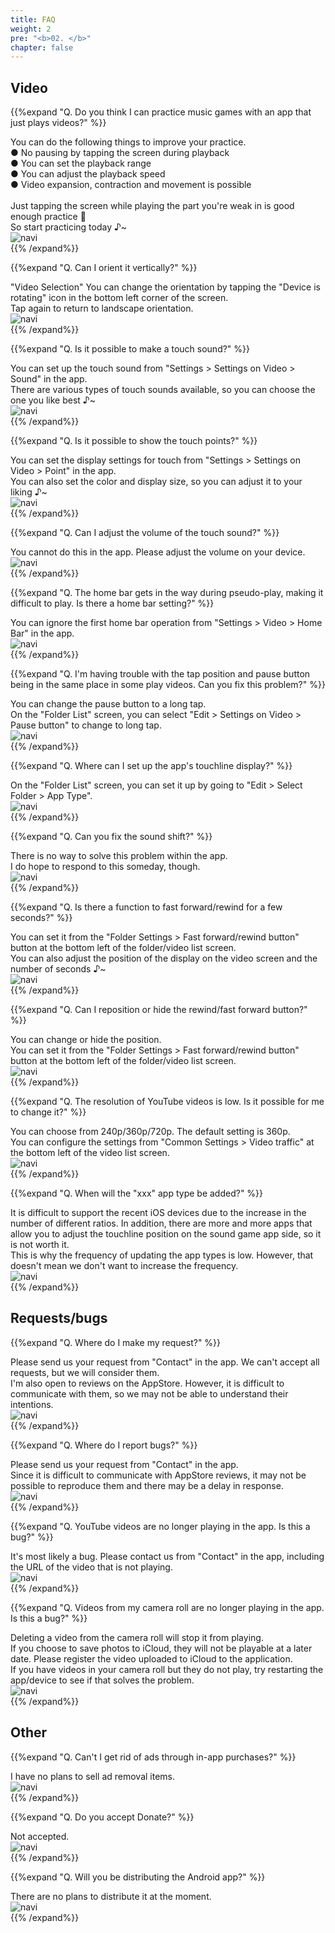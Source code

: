```yaml
---
title: FAQ
weight: 2
pre: "<b>02. </b>"
chapter: false
---
```


## Video

<!-- Q. 動画再生するだけのアプリで音/リズムゲームの練習になるのでしょうか？ -->
{{%expand "Q. Do you think I can practice music games with an app that just plays videos?" %}}
<div class="balloon">
You can do the following things to improve your practice.<br>
● No pausing by tapping the screen during playback<br>
● You can set the playback range<br>
● You can adjust the playback speed<br>
● Video expansion, contraction and movement is possible<br>
<br>
Just tapping the screen while playing the part you're weak in is good enough practice 💪<br>So start practicing today ♪~
</div>
<div class="box"><img src="navi_001.png" alt="navi" class="img-right"></div>
{{% /expand%}}
<br>

<!-- Q. 縦向きにする事は出来ますか？ -->
{{%expand "Q. Can I orient it vertically?" %}}
<div class="balloon">
"Video Selection" You can change the orientation by tapping the "Device is rotating" icon in the bottom left corner of the screen.<br>
Tap again to return to landscape orientation.
</div>
<div class="box"><img src="navi_001.png" alt="navi" class="img-right"></div>
{{% /expand%}}
<br>

<!-- Q. タッチ音を鳴らす事は出来ますか？ -->
{{%expand "Q. Is it possible to make a touch sound?" %}}
<div class="balloon">
You can set up the touch sound from "Settings > Settings on Video > Sound" in the app.<br>
There are various types of touch sounds available, so you can choose the one you like best ♪~
</div>
<div class="box"><img src="navi_002.png" alt="navi" class="img-right"></div>
{{% /expand%}}
<br>

<!-- Q. タッチ箇所を表示する事は出来ますか？ -->
{{%expand "Q. Is it possible to show the touch points?" %}}
<div class="balloon">
You can set the display settings for touch from "Settings > Settings on Video > Point" in the app.<br>
You can also set the color and display size, so you can adjust it to your liking ♪~
</div>
<div class="box"><img src="navi_002.png" alt="navi" class="img-right"></div>
{{% /expand%}}
<br>

<!-- Q. 効果音の音量調整は行なえますか？ -->
{{%expand "Q. Can I adjust the volume of the touch sound?" %}}
<div class="balloon">
You cannot do this in the app. Please adjust the volume on your device.
</div>
<div class="box"><img src="navi_004.png" alt="navi" class="img-right"></div>
{{% /expand%}}
<br>

<!-- Q. 疑似プレイ中にホームバーが邪魔でプレイし難いです。ホームバー設定は無いですか？ -->
{{%expand "Q. The home bar gets in the way during pseudo-play, making it difficult to play. Is there a home bar setting?" %}}
<div class="balloon">
You can ignore the first home bar operation from "Settings > Video > Home Bar" in the app.
</div>
<div class="box"><img src="navi_001.png" alt="navi" class="img-right"></div>
{{% /expand%}}
<br>

<!-- Q. プレイ動画によってはタップ位置と一時停止ボタンが同じ場所で困っています。どうにかなりませんか？ -->
{{%expand "Q. I'm having trouble with the tap position and pause button being in the same place in some play videos. Can you fix this problem?" %}}
<div class="balloon">
You can change the pause button to a long tap.<br>
On the "Folder List" screen, you can select "Edit > Settings on Video > Pause button" to change to long tap.
</div>
<div class="box"><img src="navi_002.png" alt="navi" class="img-right"></div>
{{% /expand%}}
<br>

<!-- Q. アプリの判定ライン表示の設定は何処から行えますか？ -->
{{%expand "Q. Where can I set up the app's touchline display?" %}}
<div class="balloon">
On the "Folder List" screen, you can set it up by going to "Edit > Select Folder > App Type".
</div>
<div class="box"><img src="navi_001.png" alt="navi" class="img-right"></div>
{{% /expand%}}
<br>

<!-- Q. 音ズレを直せますか？ -->
{{%expand "Q. Can you fix the sound shift?" %}}
<div class="balloon">
There is no way to solve this problem within the app.<br>I do hope to respond to this someday, though.
</div>
<div class="box"><img src="navi_003.png" alt="navi" class="img-right"></div>
{{% /expand%}}
<br>

<!-- Q. 数秒だけ巻き戻し/早送りする機能はありますか？ -->
{{%expand "Q. Is there a function to fast forward/rewind for a few seconds?" %}}
<div class="balloon">
You can set it from the "Folder Settings > Fast forward/rewind button" button at the bottom left of the folder/video list screen.<br>
You can also adjust the position of the display on the video screen and the number of seconds ♪~
</div>
<div class="box"><img src="navi_002.png" alt="navi" class="img-right"></div>
{{% /expand%}}
<br>

<!-- Q. 巻き戻し/早送りボタンを位置変更または非表示できますか？ -->
{{%expand "Q. Can I reposition or hide the rewind/fast forward button?" %}}
<div class="balloon">
You can change or hide the position.<br>
You can set it from the "Folder Settings > Fast forward/rewind button" button at the bottom left of the folder/video list screen.
</div>
<div class="box"><img src="navi_001.png" alt="navi" class="img-right"></div>
{{% /expand%}}
<br>

<!-- Q. YouTube動画の解像度が低いです。変更出来ませんか？ -->
{{%expand "Q. The resolution of YouTube videos is low. Is it possible for me to change it?" %}}
<div class="balloon">
You can choose from 240p/360p/720p. The default setting is 360p.<br>You can configure the settings from "Common Settings > Video traffic" at the bottom left of the video list screen.
</div>
<div class="box"><img src="navi_002.png" alt="navi" class="img-right"></div>
{{% /expand%}}
<br>

<!-- Q. ◯◯のアプリ種類はいつ増えますか？ -->
{{%expand "Q. When will the \"xxx\" app type be added?" %}}
<div class="balloon">
It is difficult to support the recent iOS devices due to the increase in the number of different ratios. In addition, there are more and more apps that allow you to adjust the touchline position on the sound game app side, so it is not worth it.<br>This is why the frequency of updating the app types is low. However, that doesn't mean we don't want to increase the frequency.
</div>
<div class="box"><img src="navi_003.png" alt="navi" class="img-right"></div>
{{% /expand%}}

## Requests/bugs

<!-- Q. 要望は何処からすればいいですか？ -->
{{%expand "Q. Where do I make my request?" %}}
<div class="balloon">
Please send us your request from "Contact" in the app. We can't accept all requests, but we will consider them.<br>I'm also open to reviews on the AppStore. However, it is difficult to communicate with them, so we may not be able to understand their intentions.
</div>
<div class="box"><img src="navi_001.png" alt="navi" class="img-right"></div>
{{% /expand%}}
<br>

<!-- Q. バグは何処から報告すればいいですか？ -->
{{%expand "Q. Where do I report bugs?" %}}
<div class="balloon">
Please send us your request from "Contact" in the app.<br>Since it is difficult to communicate with AppStore reviews, it may not be possible to reproduce them and there may be a delay in response.
</div>
<div class="box"><img src="navi_001.png" alt="navi" class="img-right"></div>
{{% /expand%}}
<br>

<!-- Q. YouTubeの動画がアプリ内で再生されなくなりました。これはバグですか？ -->
{{%expand "Q. YouTube videos are no longer playing in the app. Is this a bug?" %}}
<div class="balloon">
It's most likely a bug. Please contact us from "Contact" in the app, including the URL of the video that is not playing.
</div>
<div class="box"><img src="navi_003.png" alt="navi" class="img-right"></div>
{{% /expand%}}
<br>

<!-- Q. カメラロールの動画がアプリ内で再生されなくなりました。これはバグですか？ -->
{{%expand "Q. Videos from my camera roll are no longer playing in the app. Is this a bug?" %}}
<div class="balloon">
Deleting a video from the camera roll will stop it from playing.<br>If you choose to save photos to iCloud, they will not be playable at a later date. Please register the video uploaded to iCloud to the application.<br>If you have videos in your camera roll but they do not play, try restarting the app/device to see if that solves the problem.
</div>
<div class="box"><img src="navi_001.png" alt="navi" class="img-right"></div>
{{% /expand%}}

## Other

<!-- Q. 広告はアプリ内課金で消せませんか？ -->
{{%expand "Q. Can't I get rid of ads through in-app purchases?" %}}
<div class="balloon">
I have no plans to sell ad removal items.
</div>
<div class="box"><img src="navi_003.png" alt="navi" class="img-right"></div>
{{% /expand%}}
<br>

<!-- Q. Donateは受け付けていますか？ -->
{{%expand "Q. Do you accept Donate?" %}}
<div class="balloon">
Not accepted.
</div>
<div class="box"><img src="navi_001.png" alt="navi" class="img-right"></div>
{{% /expand%}}
<br>

<!-- Q. Androidアプリは配信しないのですか？ -->
{{%expand "Q. Will you be distributing the Android app?" %}}
<div class="balloon">
There are no plans to distribute it at the moment.
</div>
<div class="box"><img src="navi_004.png" alt="navi" class="img-right"></div>
{{% /expand%}}
